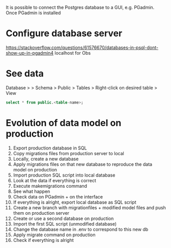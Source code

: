 It is possible to connect the Postgres database to a GUI, e.g. PGadmin.
Once PGadmin is installed

# Configure database server
https://stackoverflow.com/questions/61576670/databases-in-psql-dont-show-up-in-pgadmin4
localhost for Obs

# See data
Database > <dbname> > Schema > Public > Tables > Right-click on desired table > View

```sql
select * from public.<table-name>;
```


# Evolution of data model on production

1. Export production database in SQL
2. Copy migrations files from production server to local
3. Locally, create a new database
4. Apply migrations files on that new database to reproduce the data model on production
5. Import production SQL script into local database
6. Look at the data if everything is correct
7. Execute makemigrations command
8. See what happen
9. Check data on PGadmin + on the interface
10. If everything is alright, export local database as SQL script
11. Create a new branch with migrationfiles + modified model files and push them on production server
12. Create or use a second database on production
13. Import the first SQL script (unmodified database)
14. Change the database name in .env to correspond to this new db
15. Apply migrate command on production
16. Check if everything is alright
